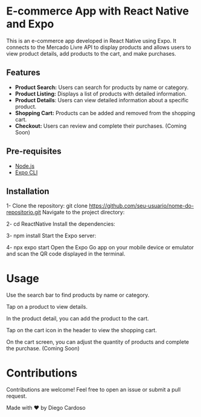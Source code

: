 # E-commerce App with React Native and Expo

This is an e-commerce app developed in React Native using Expo. It connects to the Mercado Livre API to display products and allows users to view product details, add products to the cart, and make purchases.


## Features

- **Product Search:** Users can search for products by name or category.
- **Product Listing:** Displays a list of products with detailed information.
- **Product Details**: Users can view detailed information about a specific product.
- **Shopping Cart:** Products can be added and removed from the shopping cart.
- **Checkout:** Users can review and complete their purchases. (Coming Soon)


## Pre-requisites

- [Node.js](https://nodejs.org/)
- [Expo CLI](https://docs.expo.dev/get-started/installation/)
## Installation
1- Clone the repository:
  git clone https://github.com/seu-usuario/nome-do-repositorio.git
  Navigate to the project directory:

2- cd ReactNative
  Install the dependencies:

3- npm install
  Start the Expo server:

4- npx expo start
  Open the Expo Go app on your mobile device or emulator and scan the QR code displayed in the terminal.


# Usage

Use the search bar to find products by name or category.

Tap on a product to view details.

In the product detail, you can add the product to the cart.

Tap on the cart icon in the header to view the shopping cart.

On the cart screen, you can adjust the quantity of products and complete the purchase. (Coming Soon)


# Contributions

Contributions are welcome! Feel free to open an issue or submit a pull request.

Made with ❤️ by Diego Cardoso